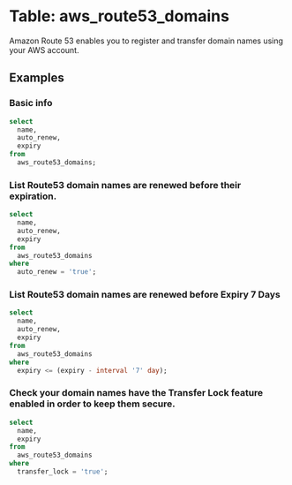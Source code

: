 # Table: aws_route53_domains

Amazon Route 53 enables you to register and transfer domain names using your AWS account.

## Examples

### Basic info

```sql
select
  name,
  auto_renew,
  expiry
from
  aws_route53_domains;
```

### List Route53 domain names are renewed before their expiration.

```sql
select
  name,
  auto_renew,
  expiry
from
  aws_route53_domains
where
  auto_renew = 'true';
```

### List Route53 domain names are renewed before Expiry 7 Days

```sql
select
  name,
  auto_renew,
  expiry
from
  aws_route53_domains
where
  expiry <= (expiry - interval '7' day);
```

### Check your domain names have the Transfer Lock feature enabled in order to keep them secure.

```sql
select
  name,
  expiry
from
  aws_route53_domains
where
  transfer_lock = 'true';
```
